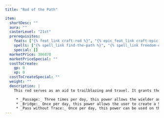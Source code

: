 ```yaml
---
title: "Rod of the Path"

item:
  shortDesc: ""
  aura: ""
  casterLevel: "21st"
  prerequisites:
    feats: ["{% feat_link craft-rod %}", "{% epic_feat_link craft-epic-rod %}"]
    spells: ["{% spell_link find-the-path %}", "{% spell_link freedom-of-movement %}", "{% spell_link pass-without-trace %}", "{% spell_link wall-of-stone %}"]
    special: []
  marketPrice: 306870
  marketPriceSpecial: ""
  costToCreate:
    gp: 0
    xp: 0
  costToCreateSpecial: ""
  weight: ""
  description: |
    This rod serves as an aid to trailblazing and travel. It grants the wielder a +30 enhancement bonus on Wilderness Lore checks for tracking and Intuit Direction checks. The handle of the rod is hollow, functioning like a telescope. When the wielder peers through it, the limits of vision are three times normal (and spotting distances for encounters are tripled). In addition, the telescoping handle enables the wielder to view things as though affected by a {% spell_link true-seeing %} spell. The rod also has the following powers. _Map:_ Three times per day a section of the rod unrolls like a scroll from a tube, revealing a map of the surrounding area, centered on the location of the rod. The area shown on the map covers an area as small as 50 feet in radius to as large as 24 miles in radius, zooming in or out with a set of command words. The map reveals natural topography and all types of structures (even hidden ones), but it will not show the location of creatures.

     * _Passage:_ Three times per day, this power allows the wielder and up to five others in a 20-foot radius to move unhindered through natural plant growth or bodies of water (as per the _freedom of movement_ spell).
     * _Bridge:_ Once per day, this power allows the user to create a 5-foot-wide, 40-foot-long stone cause-way across chasms and canyons. The bridge created lasts for 1 hour.
     * _Pass without Trace:_ Once per day, this power can be used on the wielder and twenty others, for 21 minutes. It is otherwise as the spell of the same name (caster level 24th).
---
```

